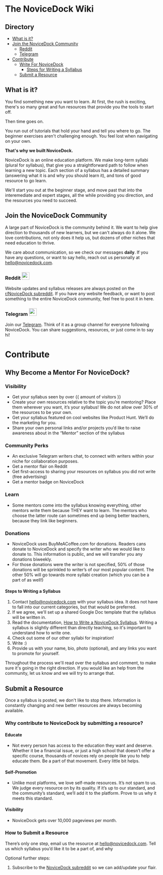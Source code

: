 # The NoviceDock Wiki

## Directory
* [What is it?](#what-is-it)
* [Join the NoviceDock Community](#join-the-novicedock-community)
	* [Reddit](#reddit-)
	* [Telegram](#telegram-)
* [Contribute](#contribute)
	* [Write For NoviceDock](#write-for-novicedock)
		* [Steps for Writing a Syllabus](#steps-for-writing-a-syllabus)
	* [Submit a Resource](#submit-a-resource)

## What is it?
You find something new you want to learn. At first, the rush is exciting, there's so many great and fun resources that provide you the tools to start off. 

Then time goes on. 

You run out of tutorials that hold your hand and tell you where to go. The beginner exercises aren't challenging enough. You feel lost when navigating on your own.

**That's why we built NoviceDock.**

NoviceDock is an online education platform. We make long-term syllabi (plural for syllabus), that give you a straightforward path to follow when learning a new topic. Each section of a syllabus has a detailed summary (answering what it is and why you should learn it), and tons of good resource to go learn. 

We'll start you out at the beginner stage, and move past that into the interemediate and expert stages, all the while providing you direction, and the resources you need to succeed. 

## Join the NoviceDock Community

A large part of NoviceDock is the community behind it. We want to help give direction to thousands of new learners, but we can't always do it alone. We love contributions, not only does it help us, but dozens of other niches that need education to thrive.

We care about communication, so we check our messages **daily**. If you have any questions, or want to say hello, reach out us personally at hello@novicedock.com.

### Reddit <img src="http://i.imgur.com/sdO8tAw.png" width=25 height=25 />
Website updates and syllabus releases are always posted on the [r/NoviceDock subreddit](https://www.reddit.com/r/NoviceDock/). If you have any website feedback, or want to post something to the entire NoviceDock community, feel free to post it in here.

### Telegram <img src="https://seeklogo.com/images/T/telegram-logo-52EACC2D94-seeklogo.com.png" width=25 height=25 />
Join our [Telegram](https://t.me/novicedock). Think of it as a group channel for everyone following NoviceDock. You can share suggestions, resources, or just come in to say hi!

# Contribute
## Why Become a Mentor For NoviceDock?
### Visibility
* Get your syllabus seen by over {{ amount of visitors }}
* Create your own resources relative to the topic you’re mentoring? Place them wherever you want, it’s your syllabus! We do not allow over 30% of the resources to be your own.
* Get your syllabus featured on cool websites like Product Hunt. We’ll do the marketing for you.
* Share your own personal links and/or projects you’d like to raise awareness about in the “Mentor” section of the syllabus

### Community Perks
* An exclusive Telegram writers chat, to connect with writers within your niche for collaboration purposes. 
* Get a mentor flair on Reddit
* Get first-access to sharing your resources on syllabus you did not write (free advertising)
* Get a mentor badge on NoviceDock

### Learn
* Some mentors come into the syllabus knowing everything, other mentors write them because THEY want to learn. The mentors who choose the latter route can sometimes end up being better teachers, because they link like beginners.

### Donations
* NoviceDock uses BuyMeACoffee.com for donations. Readers cans donate to NoviceDock and specify the writer who we would like to donate to. This information is public, and we will transfer you any donations biweekly. 
* For those donations were the writer is not specified, 50% of those donations will be sprinkled to writer’s of our most popular content. The other 50% will go towards more syllabi creation (which you can be a part of as well!)

#### Steps to Writing a Syllabus
1. Contact hello@novicedock.com with your syllabus idea. It does not have to fall into our current categories, but that would be preferred.
2. If we agree, we'll set up a shared Google Doc template that the syllabus will be written in.
3. Read the documentation, [How to Write a NoviceDock Syllabus](https://github.com/NoviceDock/NoviceDock-Wiki/blob/master/How_To_Write_a_Syllabus.md). Writing a syllabus is slightly different than directly teaching, so it's important to understand how to write one. 
4. Check out some of our other syllabi for inspiration!
5. Write :)
6. Provide us with your name, bio, photo (optional), and any links you want to promote for yourself.

Throughout the process we'll read over the syllabus and comment, to make sure it's going in the right direction. If you would like an help from the community, let us know and we will try to arrange that.

## Submit a Resource
Once a syllabus is posted, we don't like to stop there. Information is constantly changing and new better resources are always becoming available. 

### Why contribute to NoviceDock by submitting a resource?
#### Educate
* Not every person has access to the education they want and deserve. Whether it be a financial issue, or just a high school that doesn’t offer a specific course, thousands of novices rely on people like you to help educate them. Be a part of that movement. Every little bit helps. 

#### Self-Promotion 
* Unlike most platforms, we love self-made resources. It’s not spam to us. We judge every resource on by its quality. If it’s up to our standard, and the community’s standard, we’ll add it to the platform. Prove to us why it meets this standard.

#### Visibility
* NoviceDock gets over 10,000 pageviews per month. 

### How to Submit a Resource
There’s only one step, email us the resource at hello@novicedock.com. Tell us which syllabus you’d like it to be a part of, and why

Optional further steps:
1. Subscribe to the [NoviceDock subreddit](https://www.reddit.com/r/NoviceDock/) so we can add/update your flair.
